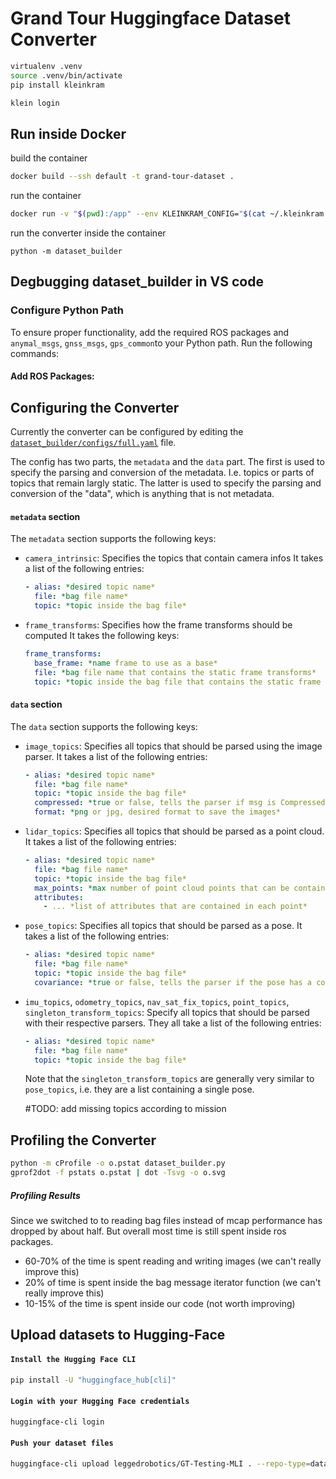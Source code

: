 # Grand Tour Huggingface Dataset Converter

```bash
virtualenv .venv
source .venv/bin/activate
pip install kleinkram

klein login
```

## Run inside Docker

build the container

```bash
docker build --ssh default -t grand-tour-dataset .
```

run the container

```bash
docker run -v "$(pwd):/app" --env KLEINKRAM_CONFIG="$(cat ~/.kleinkram.json)" --rm -it grand-tour-dataset
```

run the converter inside the container

```
python -m dataset_builder
```

## Degbugging dataset_builder in VS code

### Configure Python Path
To ensure proper functionality, add the required ROS packages and `anymal_msgs`, `gnss_msgs`, `gps_common`to your Python path. Run the following commands:

#### Add ROS Packages:


<!-- 
VENV_SITE_PACKAGES=/opt/venv/lib/python3.8/site-packages

ln -s /opt/ros/noetic/lib/python3/dist-packages/sensor_msgs $VENV_SITE_PACKAGES/ ln -s /opt/ros/noetic/lib/python3/dist-packages/std_msgs $VENV_SITE_PACKAGES/ ln -s /opt/ros/noetic/lib/python3/dist-packages/genpy $VENV_SITE_PACKAGES/ ln -s /opt/ros/noetic/lib/python3/dist-packages/rospy $VENV_SITE_PACKAGES/ ln -s /opt/ros/noetic/lib/python3/dist-packages/roslib $VENV_SITE_PACKAGES/


#### Add `anymal_msgs`:

ln -s /catkin_ws/devel/lib/python3/dist-packages/anymal_msgs /opt/venv/lib/python3.8/site-packages/

#### Add `gnss_msgs`:
ln -s /catkin_ws/devel/lib/python3/dist-packages/gnss_msgs /opt/venv/lib/python3.8/site-packages/

#### Add `gps_common`:
ln -s /catkin_ws/devel/lib/python3/dist-packages/gps_common /opt/venv/lib/python3.8/site-packages/ -->



## Configuring the Converter

Currently the converter can be configured by editing the [`dataset_builder/configs/full.yaml`](dataset_builder/configs/full.yaml) file.

The config has two parts, the `metadata` and the `data` part.
The first is used to specify the parsing and conversion of the metadata.
I.e. topics or parts of topics that remain largly static.
The latter is used to specify the parsing and conversion of the "data", which is anything that is not metadata.

#### `metadata` section

The `metadata` section supports the following keys:

- `camera_intrinsic`: Specifies the topics that contain camera infos
  It takes a list of the following entries:
  ```yaml
  - alias: *desired topic name*
    file: *bag file name*
    topic: *topic inside the bag file*
  ```
- `frame_transforms`: Specifies how the frame transforms should be computed
  It takes the following keys:

  ```yaml
  frame_transforms:
    base_frame: *name frame to use as a base*
    file: *bag file name that contains the static frame transforms*
    topic: *topic inside the bag file that contains the static frame transforms*
  ```

#### `data` section

The `data` section supports the following keys:

- `image_topics`: Specifies all topics that should be parsed using the image parser.
  It takes a list of the following entries:

  ```yaml
  - alias: *desired topic name*
    file: *bag file name*
    topic: *topic inside the bag file*
    compressed: *true or false, tells the parser if msg is CompressedImage or Image*
    format: *png or jpg, desired format to save the images*
  ```

- `lidar_topics`: Specifies all topics that should be parsed as a point cloud.
  It takes a list of the following entries:

  ```yaml
  - alias: *desired topic name*
    file: *bag file name*
    topic: *topic inside the bag file*
    max_points: *max number of point cloud points that can be contained in a message*
    attributes:
      - ... *list of attributes that are contained in each point*
  ```

- `pose_topics`: Specifies all topics that should be parsed as a pose.
  It takes a list of the following entries:

  ```yaml
  - alias: *desired topic name*
    file: *bag file name*
    topic: *topic inside the bag file*
    covariance: *true or false, tells the parser if the pose has a covariance matrix*
  ```

- `imu_topics`, `odometry_topics`, `nav_sat_fix_topics`, `point_topics`, `singleton_transform_topics`:
  Specify all topics that should be parsed with their respective parsers.
  They all take a list of the following entries:

  ```yaml
  - alias: *desired topic name*
    file: *bag file name*
    topic: *topic inside the bag file*
  ```

  Note that the `singleton_transform_topics` are generally very similar to `pose_topics`, i.e. they are a list containing a single pose.


  #TODO: add missing topics according to mission


## Profiling the Converter

```bash
python -m cProfile -o o.pstat dataset_builder.py
gprof2dot -f pstats o.pstat | dot -Tsvg -o o.svg
```

##### Profiling Results

Since we switched to to reading bag files instead of mcap performance has dropped by about half.
But overall most time is still spent inside ros packages.

- 60-70% of the time is spent reading and writing images (we can't really improve this)
- 20% of time is spent inside the bag message iterator function (we can't really improve this)
- 10-15% of the time is spent inside our code (not worth improving)


## Upload datasets to Hugging-Face

#### `Install the Hugging Face CLI`
```bash
pip install -U "huggingface_hub[cli]"
```

#### `Login with your Hugging Face credentials`
```bash
huggingface-cli login
```

#### `Push your dataset files`
```bash
huggingface-cli upload leggedrobotics/GT-Testing-MLI . --repo-type=dataset
```

